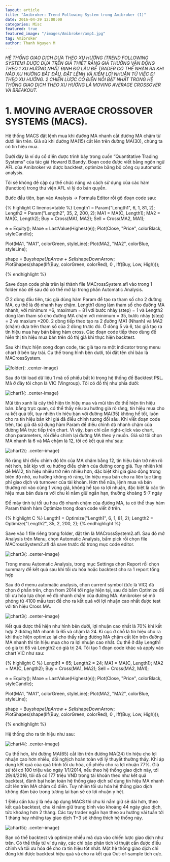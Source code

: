 ```yaml
---
layout: article
title: "Amibroker: Trend Following System trong Amibroker (1)"
date: 2016-04-29 12:00:00
categories: Misc
featured: true
featured_image: "/images/Amibroker/amp1.jpg"
tag: Amibroker
author: Thanh Nguyen M
---
```


*HỆ THỐNG GIAO DỊCH DỰA THEO XU HƯỚNG (TREND FOLLOWING SYSTEM) ĐƯỢC DỰA TRÊN GIẢ THIẾT RẰNG GIÁ THƯỜNG VẬN ĐỘNG THEO 1 XU HƯỚNG NHẤT ĐỊNH ĐỦ LÂU ĐỂ TRADER CÓ THỂ NHẬN RA KHI NÀO XU HƯỚNG BẮT ĐẦU, ĐẶT LỆNH VÀ KIẾM LỢI NHUẬN TỪ VIỆC ĐI THEO XU HƯỚNG. 2 CHIẾN LƯỢC CỔ ĐIỂN NỔI BẬT NHẤT TRONG HỆ THỐNG GIAO DỊCH THEO XU HƯỚNG LÀ MOVING AVERAGE CROSSOVER VÀ BREAKOUT.*

# 1. MOVING AVERAGE CROSSOVER SYSTEMS (MACS).
Hệ thống MACS đặt lệnh mua khi đường MA nhanh cắt đường MA chậm từ dưới lên trên. Giả sử khi đường MA(15) cắt lên trên đường MA(30), chúng ta có tín hiệu mua.

Dưới đây là ví dụ cổ điển được trình bày trong cuốn “Quantitative Trading Systems” của tác giả Howard B.Bandy. Đoạn code được viết bằng ngôn ngữ AFL của Amibroker và được backtest, optimize bằng bộ công cụ automatic analysis.

Tôi sẽ không đề cập cụ thể chức năng và cách sử dụng của các hàm (function) trong thư viện AFL vì lý do bản quyền.

Bước đầu tiên, bạn vào Analysis -> Formula Editor rồi gõ đoạn code sau:

{% highlight C linenos=table %}
Length1 = Param("Length1", 6, 1, 81, 2);
Length2 = Param("Length2", 35, 2, 200, 2);
MA1 = MA(C, Length1);
MA2 = MA(C, Length2);
Buy = Cross(MA1, MA2);
Sell = Cross(MA2, MA1);

e = Equity();
Maxe = LastValue(Highest(e));
Plot(Close, "Price", colorBlack, styleCandle);

Plot(MA1, "MA1", colorGreen, styleLine);
Plot(MA2, "MA2", colorBlue, styleLine);

shape = Buy*shapeUpArrow + Sell*shapeDownArrow;
PlotShapes(shape(IIf(Buy, colorGreen, colorRed), 0 , Iff(Buy, Low, High)));

{% endhighlight %}


Save đoạn code phía trên lại thành file MACrossSystem.afl vào trong 1 folder nào để sau đó có thể mở lại trong phần Automatic Analysis.

Ở 2 dòng đầu tiên, tác giả dùng hàm Param để tạo ra tham số cho 2 đường MA, cụ thể là độ nhanh hay chậm. Length1 dùng làm tham số cho đường MA nhanh, với minimum =6, maximum = 81 với bước nhảy (step) = 1 và Length2 dùng làm tham số cho đường MA chậm với minimum = 35, bước nhảy (step) = 2 và maxium =200.
2 dòng tiếp theo tạo ra 2 đường MA1 (Nhanh) và MA2 (chậm) dựa trên tham số của 2 dòng trước đó.
Ở dòng 5 và 6, tác giả tạo ra tín hiệu mua hay bán bằng hàm cross.
Các đoạn code tiếp theo dùng để hiển thị tín hiệu mua bán trên đồ thị giá khi thực hiện backtest.

Sau khi thực hiện xong đoạn code, tác giả tạo ra một indicator trong menu chart ở bên tay trái. Cụ thể trong hình bên dưới, tôi đặt tên chỉ báo là MACrossSystem.

![folder](/images/Amibroker/ami1.png){: .center-image}


Sau đó tôi load dữ liệu 1 mã cổ phiếu bất kì trong hệ thống để Backtest P&L. Mã ở đây tôi chọn là VIC (Vingroup). Tôi có đồ thị như phía dưới:

![chart1](/images/Amibroker/ami2.png){: .center-image}

Mũi tên xanh lá cây thể hiện tín hiệu mua và mũi tên đỏ thể hiện tín hiệu bán. bằng trực quan, có thể thấy nếu xu hướng giá rõ ràng, tín hiệu mua cho ra kết quả tốt, tuy nhiên tín hiệu bán với đường MA(35)  không hề tốt, luôn cho ra tín hiệu bán khi giá đã điều chỉnh tương đối sâu. Khi viết đoạn code trên, tác giả đã sử dụng hàm Param để điều chỉnh độ nhanh chậm của đường MA trực tiếp trên chart. Vì vậy, bạn chỉ cần right-click vào chart, chọn parameters, rồi điều chỉnh lại đường MA theo ý muốn. Giả sử tôi chọn MA nhanh là 6 và MA chậm là 12, tôi có kết quả như sau:

![chart2](/images/Amibroker/ami3.png){: .center-image}

Rõ ràng khi điều chỉnh độ lớn của MA chậm bằng 12, tín hiệu bán trở nên rõ nét hơn, bắt kịp với xu hướng điều chỉnh của đường cong giá. Tuy nhiên khi để MA12, tín hiệu nhiễu trở nên nhiều hơn, đặc biệt khi giá giao động trong biên độ nhỏ, xu hướng không rõ ràng, tín hiệu mua bán cho ra liên tục tăng phí giao dịch và turnover của tài khoản. Hơn thế nữa, lệnh mua và bán thường rơi vào cùng 1 vùng giá, không hề tạo ra lợi nhuận, đặc biệt là các tín hiệu mua bán đưa ra với chu kì nắm giữ ngắn hạn, thường khoảng 5-7 ngày

Để máy tính tự tối ưu hóa độ nhanh chậm của đường MA, ta có thể thay hàm Param thành hàm Optimize trong đoạn code viết ở trên.


{% highlight C %}
Length1 = Optimize("Length1", 6, 1, 81, 2);
Length2 = Optimize("Length2", 35, 2, 200, 2);
{% endhighlight %}

Save vào 1 file riêng trong folder, đặt tên là MACrossSystem2.afl. Sau đó mở Analysis trên Menu, chọn Automatic Analysis, bấm pick rồi chọn file MACrossSystem2.afl đã save trước đó trong mục code editor.

![chart3](/images/Amibroker/ami4.png){: .center-image}

Trong menu Automatic Analysis, trong mục Settings chọn Report rồi chọn summary để kết quả sau khi tối ưu hóa hoặc backtest cho ra 1 report tổng hợp

Sau đó ở menu automatic analysis, chọn current symbol (tức là VIC) đã chọn ở phần trên, chọn from 2014 tới ngày hiện tại, sau đó bấm Optimize để tối ưu hóa lựa chọn về độ nhanh chậm của đường MA. Amibroker sẽ mô phỏng từ 4100 mẫu test để cho ra kết quả với lợi nhuận cao nhất được test với tín hiệu Cross MA.

![chart3](/images/Amibroker/ami5.png){: .center-image}

Kết quả được thể hiện như hình bên dưới, lợi nhuận cao nhất là 70% khi kết hợp 2 đường MA nhanh là 65 và chậm là 24. Kì cục ở chỗ là tín hiệu cho ra khi thực hiện optimize lại cho thấy rằng đường MA chậm cắt lên trên đường MA nhanh thì tín hiệu mua cho ra lợi nhuận cao nhất. Cụ thể ở đây Length1 có giá trị 65 và Length2 có giá trị 24. Tôi tạo 1 đoạn code khác và apply vào chart VIC như sau:

{% highlight C %}
Length1 = 65;
Length2 = 24;
MA1 = MA(C, Length1);
MA2 = MA(C, Length2);
Buy = Cross(MA1, MA2);
Sell = Cross(MA2, MA1);

e = Equity();
Maxe = LastValue(Highest(e));
Plot(Close, "Price", colorBlack, styleCandle);

Plot(MA1, "MA1", colorGreen, styleLine);
Plot(MA2, "MA2", colorBlue, styleLine);

shape = Buy*shapeUpArrow + Sell*shapeDownArrow;
PlotShapes(shape(IIf(Buy, colorGreen, colorRed), 0 , Iff(Buy, Low, High)));

{% endhighlight %}

Hệ thống cho ra tín hiệu như sau:

![chart4](/images/Amibroker/ami6.png){: .center-image}

Cụ thể hơn, khi đường MA(65) cắt lên trên đường MA(24) tín hiệu cho lợi nhuận cao hơn nhiều, đối nghịch hoàn toàn với lý thuyết thường thấy. Khi áp dụng kết quả của quá trình tối ưu hóa, cổ phiếu cho ra lợi nhuận 77%. Giả sử tôi có 100 triệu vào ngày 1/1/2014, nếu theo hệ thống giao dịch này, tới 29/4/2016, tôi đã có 177 triệu VND trong tài khoản theo như kết quả backtest, đánh bại hoàn toàn hệ thống giao dịch sử dụng tín hiệu MA nhanh cắt lên trên MA chậm cổ điển. Tuy nhiên tối ưu hóa hệ thống giao dịch không đảm bảo trong tương lai bạn sẽ có lợi nhuận y hệt.

1 Điều cần lưu ý là nếu áp dụng MACS thì chu kì nắm giữ sẽ dài hơn, theo kết quả backtest, chu kì nắm giữ trung bình vào khoảng 44 ngày giao dịch, tức khoảng hơn 2 tháng. Các tay trader ngắn hạn theo xu hướng vài tuần tới 1 tháng hay những tay giao dịch T+3 sẽ không thích hệ thống này.

![chart5](/images/Amibroker/ami7.png){: .center-image}

Bạn có thể backtest và optimize nhiều mã dựa vào chiến lược giao dịch như trên. Có thể thấy từ ví dụ này, các chỉ báo phân tích kĩ thuật cần được điều chỉnh và tối ưu hóa để cho ra tín hiệu tốt nhất. Một hệ thống giao dịch chỉ đúng khi được backtest hiệu quả và cho ra kết quả Out-of-sample tích cực.
